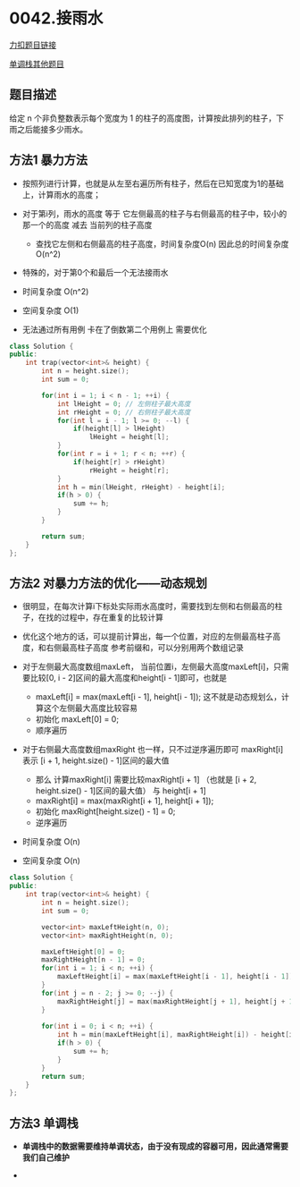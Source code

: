 <p id="接雨水"></p>

# 0042.接雨水  

[力扣题目链接](https://leetcode.cn/problems/trapping-rain-water/)       

[单调栈其他题目](https://leetcode.cn/problems/largest-rectangle-in-histogram/solution/c-by-elliefeng-kxd9/)  


## 题目描述   

给定 n 个非负整数表示每个宽度为 1 的柱子的高度图，计算按此排列的柱子，下雨之后能接多少雨水。  



## 方法1  暴力方法  

* 按照列进行计算，也就是从左至右遍历所有柱子，然后在已知宽度为1的基础上，计算雨水的高度；  

* 对于第i列，雨水的高度 等于 它左侧最高的柱子与右侧最高的柱子中，较小的那一个的高度 减去 当前列的柱子高度
    * 查找它左侧和右侧最高的柱子高度，时间复杂度O(n) 因此总的时间复杂度O(n^2)

* 特殊的，对于第0个和最后一个无法接雨水  

* 时间复杂度 O(n^2)
* 空间复杂度 O(1) 

* 无法通过所有用例 卡在了倒数第二个用例上 需要优化  

```cpp
class Solution {
public:
    int trap(vector<int>& height) {
        int n = height.size();
        int sum = 0;

        for(int i = 1; i < n - 1; ++i) {    
            int lHeight = 0; // 左侧柱子最大高度
            int rHeight = 0; // 右侧柱子最大高度  
            for(int l = i - 1; l >= 0; --l) {
                if(height[l] > lHeight)
                    lHeight = height[l];
            }
            for(int r = i + 1; r < n; ++r) {
                if(height[r] > rHeight)
                    rHeight = height[r];
            }
            int h = min(lHeight, rHeight) - height[i];
            if(h > 0) {
                sum += h;
            }
        }

        return sum;
    }
};
```


## 方法2 对暴力方法的优化——动态规划  

* 很明显，在每次计算i下标处实际雨水高度时，需要找到左侧和右侧最高的柱子，在找的过程中，存在重复的比较计算  

* 优化这个地方的话，可以提前计算出，每一个位置，对应的左侧最高柱子高度，和右侧最高柱子高度  参考前缀和，可以分别用两个数组记录  

* 对于左侧最大高度数组maxLeft， 当前位置i，左侧最大高度maxLeft[i]，只需要比较[0, i - 2]区间的最大高度和height[i - 1]即可，也就是
    * maxLeft[i] = max(maxLeft[i - 1], height[i - 1]);  这不就是动态规划么，计算这个左侧最大高度比较容易  
    * 初始化 maxLeft[0] = 0;
    * 顺序遍历

* 对于右侧最大高度数组maxRight 也一样，只不过逆序遍历即可  maxRight[i]表示 [i + 1, height.size() - 1]区间的最大值  
    * 那么 计算maxRight[i] 需要比较maxRight[i + 1] （也就是 [i + 2, height.size() - 1]区间的最大值） 与 height[i + 1] 
    * maxRight[i] = max(maxRight[i + 1], height[i + 1]);
    * 初始化 maxRight[height.size() - 1] = 0;
    * 逆序遍历  

* 时间复杂度 O(n)
* 空间复杂度 O(n) 

```cpp
class Solution {
public:
    int trap(vector<int>& height) {
        int n = height.size();
        int sum = 0;

        vector<int> maxLeftHeight(n, 0);
        vector<int> maxRightHeight(n, 0);

        maxLeftHeight[0] = 0;
        maxRightHeight[n - 1] = 0;
        for(int i = 1; i < n; ++i) {
            maxLeftHeight[i] = max(maxLeftHeight[i - 1], height[i - 1]);
        }
        for(int j = n - 2; j >= 0; --j) {
            maxRightHeight[j] = max(maxRightHeight[j + 1], height[j + 1]);
        }
        
        for(int i = 0; i < n; ++i) {
            int h = min(maxLeftHeight[i], maxRightHeight[i]) - height[i];
            if(h > 0) {
                sum += h;
            }
        }
        return sum;
    }
};
```


## 方法3 单调栈  

* **单调栈中的数据需要维持单调状态，由于没有现成的容器可用，因此通常需要我们自己维护**  

* 

